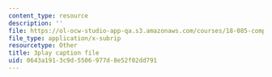 ```yaml
---
content_type: resource
description: ''
file: https://ol-ocw-studio-app-qa.s3.amazonaws.com/courses/18-085-computational-science-and-engineering-i-fall-2008/0643a1913c9d5506977d8e52f02dd791_bElQTlIWCr8.vtt
file_type: application/x-subrip
resourcetype: Other
title: 3play caption file
uid: 0643a191-3c9d-5506-977d-8e52f02dd791
---
```

